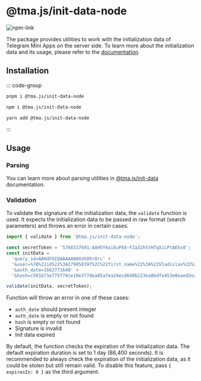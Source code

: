 # @tma.js/init-data-node

[npm-link]: https://npmjs.com/package/@tma.js/init-data-node

[npm-shield]: https://img.shields.io/npm/v/@tma.js/init-data-node?logo=npm

![[npm-link]][npm-shield]

The package provides utilities to work with the initialization data of Telegram Mini Apps on the
server side. To learn more about the initialization data and its usage, please refer to
the [documentation](../../platform/launch-parameters/common-information.md).

## Installation

::: code-group
```bash [pnpm]
pnpm i @tma.js/init-data-node
```

```bash [npm]
npm i @tma.js/init-data-node
```

```bash [yarn]
yarn add @tma.js/init-data-node
```
:::

## Usage

### Parsing

You can learn more about parsing utilities in [@tma.js/init-data](../typescript/tma-js-init-data/about.md#parsing)
documentation.

### Validation

To validate the signature of the initialization data, the `validate` function is used. It expects
the initialization data to be passed in raw format (search parameters) and throws an error in
certain cases.

```typescript
import { validate } from '@tma.js/init-data-node';

const secretToken = '5768337691:AAH5YkoiEuPk8-FZa32hStHTqXiLPtAEhx8';
const initData =
  'query_id=AAHdF6IQAAAAAN0XohDhrOrc' +
  '&user=%7B%22id%22%3A279058397%2C%22first_name%22%3A%22Vladislav%22%2C%22last_name%22%3A%22Kibenko%22%2C%22username%22%3A%22vdkfrost%22%2C%22language_code%22%3A%22ru%22%2C%22is_premium%22%3Atrue%7D' +
  '&auth_date=1662771648' +
  '&hash=c501b71e775f74ce10e377dea85a7ea24ecd640b223ea86dfe453e0eaed2e2b2';

validate(initData, secretToken);
```

Function will throw an error in one of these cases:

- `auth_date` should present integer
- `auth_date` is empty or not found
- `hash` is empty or not found
- Signature is invalid
- Init data expired

By default, the function checks the expiration of the initialization data. The default expiration
duration is set to 1 day (86,400 seconds). It is recommended to always check the expiration of the
initialization data, as it could be stolen but still remain valid. To disable this feature,
pass `{ expiresIn: 0 }` as the third argument.
